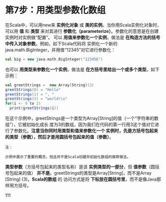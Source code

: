 第7步：用类型参数化数组
================================================================================
在Scala中，可以用new来 **实例化对象** 或 **类的实例**。当你用Scala实例化对象时，可以用 **值**
和 **类型** 来对其进行 **参数化（parameterize）**。参数化的意思是在创建实例时对实例做“配置”。
可以 **用值来参数化一个实例**，做法是 **在构造方法的括号中传入对象参数**。例如，如下Scala代码将
实例化一个新的java.math.BigInteger，并用值“12345”对它进行参数化：
```scala
val big = new java.math.BigInteger("123456")
```
也可以 **用类型来参数化一个实例**，做法是 **在方括号里给出一个或多个类型**。如下示例：
```scala
val greetStrings =  new Array[String](3)
greetStrings(0) = "Hello"
greetStrings(1) = ", "
greetStrings(2) = "world!\n"
for(i <- 0 to 2)
  print(greetStrings(i))
```
在这个示例中，greetStrings是一个类型为Array[String]的值（一个“字符串的数组”），它被初始化成长
度为3的数组，因为我们在代码的第一行用3这个值对它进行了参数化。**注意当你同时用类型和值来参数化一个
实例时，先是方括号包起来的类型（参数），然后才是用圆括号包起来的值（参数）**。
```
注：

示例中展示了重要的概念，但这并不是Scala创建并初始化数组的推荐做法。
```
**类型参数**（方括号包起来的类型名称）是该 **实例类型的一部分**，但 **值参数**（圆括号包起来的值）
**并不是**。greetStrings的类型是Array[String]，而不是Array [String] (3)。**Scala的数组** 的
访问方式是将 **下标放在圆括号里**，而不是像Java那样用方括号。





































111
